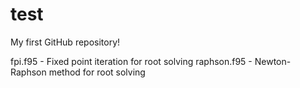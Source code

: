 # test
My first GitHub repository!

fpi.f95 - Fixed point iteration for root solving
raphson.f95 - Newton-Raphson method for root solving
